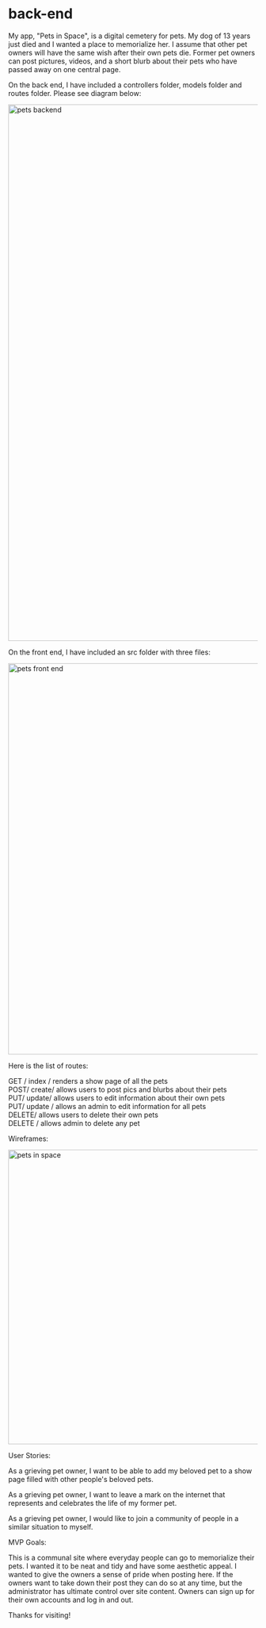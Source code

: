 # back-end

My app, "Pets in Space", is a digital cemetery for pets. My dog of 13 years just died and I wanted a place to memorialize her. I assume that other pet owners will have the same wish after their own pets die. Former pet owners can post pictures, videos, and a short blurb about their pets who have passed away on one central page.

On the back end, I have included a controllers folder, models folder and routes folder. Please see diagram below:

<img width="1082" alt="pets backend" src="https://user-images.githubusercontent.com/25629429/143313153-56504bd6-efc5-43a2-a426-029d2b658557.png">

On the front end, I have included an src folder with three files:

<img width="789" alt="pets front end" src="https://user-images.githubusercontent.com/25629429/143313227-25693cde-0874-4009-83f1-f25af3100b0d.png">

Here is the list of routes:

GET / index / renders a show page of all the pets <br>
POST/ create/ allows users to post pics and blurbs about their pets <br>
PUT/ update/ allows users to edit information about their own pets <br>
PUT/ update / allows an admin to edit information for all pets <br>
DELETE/ allows users to delete their own pets <br>
DELETE / allows admin to delete any pet <br>

Wireframes:

<img width="594" alt="pets in space" src="https://user-images.githubusercontent.com/25629429/143313301-f97d8825-6316-43b3-a138-2687f58a8be2.png">

User Stories:

As a grieving pet owner, I want to be able to add my beloved pet to a show page filled with other people's beloved pets.

As a grieving pet owner, I want to leave a mark on the internet that represents and celebrates the life of my former pet.

As a grieving pet owner, I would like to join a community of people in a similar situation to myself.

MVP Goals:

This is a communal site where everyday people can go to memorialize their pets. I wanted it to be neat and tidy and have some aesthetic appeal. I wanted to give the owners a sense of pride when posting here. If the owners want to take down their post they can do so at any time, but the administrator has ultimate control over site content. Owners can sign up for their own accounts and log in and out.

Thanks for visiting!
